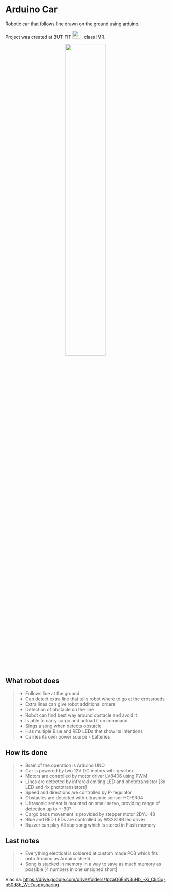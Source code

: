 # Arduino Car
  
Robotic car that follows line drawn on the ground using arduino.

Project was created at BUT-FIT
<img src="https://github.com/freedie666/IMR/blob/main/images/VUT-logo.png?raw=true"  width = 25/>
, class IMR.

<p align="center">
  <img src="https://github.com/freedie666/IMR/blob/main/images/arduino-car-main.jpg?raw=true"  width = 50%/>
</p>
  
  
  
## What robot does

> - Follows line at the ground
> - Can detect extra line that tells robot where to go at the crossroads
> - Extra lines can give robot additional orders
> - Detection of obstacle on the line
> - Robot can find best way around obstacle and avoid it
> - Is able to carry cargo and unload it on command
> - Sings a song when detects obstacle
> - Has multiple Blue and RED LEDs that show its intentions
> - Carries its own power source - batteries

## How its done

> - Brain of the operation is Arduino UNO
> - Car is powered by two 12V DC motors with gearbox
> - Motors are controlled by motor driver LV8406 using PWM
> - Lines are detected by infrared emiting LED and phototransistor [3x LED and 4x phototransistors]
> - Speed and directions are controlled by P-regulator
> - Obstacles are detected with ultrasonic sensor HC-SR04 
> - Ultrasonic sensor is mounted on small servo, providing range of detection up to +-90° 
> - Cargo beds movement is provided by stepper motor 2BYJ-48
> - Blue and RED LEDs are controlled by WS2818B led driver
> - Buzzer can play All star song which is stored in Flash memory

## Last notes

> - Everything electical is soldered at custom made PCB which fits onto Arduino as Arduino shield
> - Song is stacked in memory in a way to save as much memory as possible [4 numbers in one unsigned short]
  
Viac na: https://drive.google.com/drive/folders/1pzaO6EnN3uHb_-Xj_Ckr5q-n50d8h_We?usp=sharing





